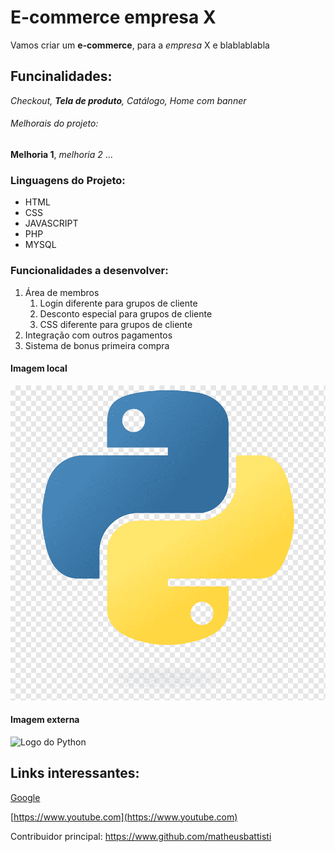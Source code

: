 # E-commerce empresa X

Vamos criar um **e-commerce**, para a _empresa_ X e blablablabla

## Funcinalidades:

_Checkout, **Tela de produto**, Catálogo, Home com banner_

###### Melhorais do projeto:

**Melhoria 1**, _melhoria 2_ ...

### Linguagens do Projeto:

- HTML
- CSS
- JAVASCRIPT
- PHP
- MYSQL

### Funcionalidades a desenvolver:

1. Área de membros
   1. Login diferente para grupos de cliente
   2. Desconto especial para grupos de cliente
   3. CSS diferente para grupos de cliente
2. Integração com outros pagamentos
3. Sistema de bonus primeira compra

#### Imagem local

![Logo do Payton](img/python.png)

#### Imagem externa

![Logo do Python](https://e7.pngegg.com/pngimages/277/62/png-clipart-python-javascript-clojure-programming-language-programming-miscellaneous-angle.png)

## Links interessantes:

[Google](https://www.google.com)

[https://www.youtube.com](https://www.youtube.com)

Contribuidor principal: https://www.github.com/matheusbattisti
